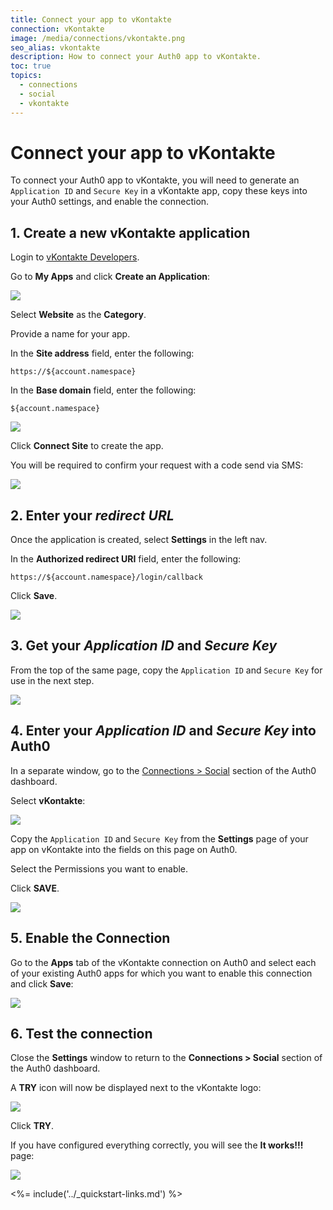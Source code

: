 ```yaml
---
title: Connect your app to vKontakte
connection: vKontakte
image: /media/connections/vkontakte.png
seo_alias: vkontakte
description: How to connect your Auth0 app to vKontakte.
toc: true
topics:
  - connections
  - social
  - vkontakte
---
```


# Connect your app to vKontakte

To connect your Auth0 app to vKontakte, you will need to generate an `Application ID` and `Secure Key` in a vKontakte app, copy these keys into your Auth0 settings, and enable the connection.

## 1. Create a new vKontakte application

Login to [vKontakte Developers](https://new.vk.com/dev). 

Go to **My Apps** and click **Create an Application**:

![](/media/articles/connections/social/vkontakte/vkontakte-login.png)

Select **Website** as the **Category**. 

Provide a name for your app.

In the **Site address** field, enter the following:

`https://${account.namespace}`

In the **Base domain** field, enter the following:

`${account.namespace}`

![](/media/articles/connections/social/vkontakte/vkontakte-create-app.png)

Click **Connect Site** to create the app.

You will be required to confirm your request with a code send via SMS:

![](/media/articles/connections/social/vkontakte/vkontakte-validate-create-app.png)


## 2. Enter your *redirect URL*

Once the application is created, select **Settings** in the left nav.

In the **Authorized redirect URI** field, enter the following:

`https://${account.namespace}/login/callback`

Click **Save**.

![](/media/articles/connections/social/vkontakte/vkontakte-redirect.png)

## 3. Get your *Application ID* and *Secure Key*

From the top of the same page, copy the `Application ID` and `Secure Key` for use in the next step.

![](/media/articles/connections/social/vkontakte/vkontakte-keys.png)

## 4. Enter your *Application ID* and *Secure Key* into Auth0

In a separate window, go to the [Connections > Social](${manage_url}/#/connections/social) section of the Auth0 dashboard.

Select **vKontakte**:

![](/media/articles/connections/social/vkontakte/vkontakte-logo.png)

Copy the `Application ID` and `Secure Key` from the **Settings** page of your app on vKontakte into the fields on this page on Auth0.

Select the Permissions you want to enable.

Click **SAVE**.

![](/media/articles/connections/social/vkontakte/vkontakte-add-connection.png)

## 5. Enable the Connection

Go to the **Apps** tab of the vKontakte connection on Auth0 and select each of your existing Auth0 apps for which you want to enable this connection and click **Save**:

![](/media/articles/connections/social/vkontakte/vkontakte-add-apps.png)

## 6. Test the connection

Close the **Settings** window to return to the **Connections > Social** section of the Auth0 dashboard.

A **TRY** icon will now be displayed next to the vKontakte logo:

![](/media/articles/connections/social/vkontakte/vkontakte-try.png)

Click **TRY**.

If you have configured everything correctly, you will see the **It works!!!** page:

![](/media/articles/connections/social/vkontakte/vkontakte-works.png)

<%= include('../_quickstart-links.md') %>

